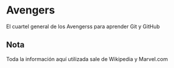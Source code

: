 # Avengers

El cuartel general de los Avengerss para aprender Git y GitHub

## Nota
Toda la información aquí utilizada sale de Wikipedia y Marvel.com
